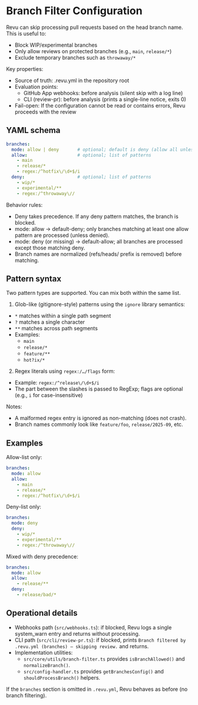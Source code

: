 # Branch Filter Configuration

Revu can skip processing pull requests based on the head branch name. This is useful to:
- Block WIP/experimental branches
- Only allow reviews on protected branches (e.g., `main`, `release/*`)
- Exclude temporary branches such as `throwaway/*`

Key properties:
- Source of truth: .revu.yml in the repository root
- Evaluation points:
  - GitHub App webhooks: before analysis (silent skip with a log line)
  - CLI (review-pr): before analysis (prints a single-line notice, exits 0)
- Fail-open: If the configuration cannot be read or contains errors, Revu proceeds with the review

## YAML schema

```yaml
branches:
  mode: allow | deny       # optional; default is deny (allow all unless denied)
  allow:                   # optional; list of patterns
    - main
    - release/*
    - regex:/^hotfix\/\d+$/i
  deny:                    # optional; list of patterns
    - wip/*
    - experimental/**
    - regex:/^throwaway\//
```

Behavior rules:
- Deny takes precedence. If any deny pattern matches, the branch is blocked.
- mode: allow → default-deny; only branches matching at least one allow pattern are processed (unless denied).
- mode: deny (or missing) → default-allow; all branches are processed except those matching deny.
- Branch names are normalized (refs/heads/ prefix is removed) before matching.

## Pattern syntax

Two pattern types are supported. You can mix both within the same list.

1) Glob-like (gitignore-style) patterns using the `ignore` library semantics:
- `*` matches within a single path segment
- `?` matches a single character
- `**` matches across path segments
- Examples:
  - `main`
  - `release/*`
  - `feature/**`
  - `hot?ix/*`

2) Regex literals using `regex:/…/flags` form:
- Example: `regex:/^release\/\d+$/i`
- The part between the slashes is passed to RegExp; flags are optional (e.g., `i` for case-insensitive)

Notes:
- A malformed regex entry is ignored as non-matching (does not crash).
- Branch names commonly look like `feature/foo`, `release/2025-09`, etc.

## Examples

Allow-list only:
```yaml
branches:
  mode: allow
  allow:
    - main
    - release/*
    - regex:/^hotfix\/\d+$/i
```

Deny-list only:
```yaml
branches:
  mode: deny
  deny:
    - wip/*
    - experimental/**
    - regex:/^throwaway\//
```

Mixed with deny precedence:
```yaml
branches:
  mode: allow
  allow:
    - release/**
  deny:
    - release/bad/*
```

## Operational details

- Webhooks path (`src/webhooks.ts`): if blocked, Revu logs a single system_warn entry and returns without processing.
- CLI path (`src/cli/review-pr.ts`): if blocked, prints `Branch filtered by .revu.yml (branches) — skipping review.` and returns.
- Implementation utilities:
  - `src/core/utils/branch-filter.ts` provides `isBranchAllowed()` and `normalizeBranch()`.
  - `src/config-handler.ts` provides `getBranchesConfig()` and `shouldProcessBranch()` helpers.

If the `branches` section is omitted in `.revu.yml`, Revu behaves as before (no branch filtering).

